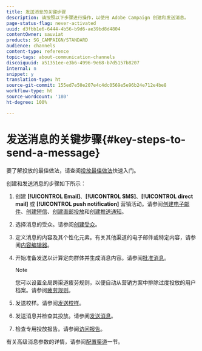 ```yaml
---
title: 发送消息的关键步骤
description: 请按照以下步骤进行操作，以使用 Adobe Campaign 创建和发送消息。
page-status-flag: never-activated
uuid: d3fbb1e6-6444-4b56-b9d6-ae39bd8d4804
contentOwner: sauviat
products: SG_CAMPAIGN/STANDARD
audience: channels
content-type: reference
topic-tags: about-communication-channels
discoiquuid: a51351ee-e3b6-4996-9e68-b7d5157b8207
internal: n
snippet: y
translation-type: ht
source-git-commit: 155ed7e50e207e4c4dc0569e5e96b24e712e4be8
workflow-type: ht
source-wordcount: '180'
ht-degree: 100%

---
```



# 发送消息的关键步骤{#key-steps-to-send-a-message}

要了解投放的最佳做法，请查阅[投放最佳做法](https://helpx.adobe.com/cn/campaign/kb/delivery-best-practices.html)快速入门。

创建和发送消息的步骤如下所示：

1. 创建 **[!UICONTROL Email]**、**[!UICONTROL SMS]**、**[!UICONTROL direct mail]** 或 **[!UICONTROL push notification]** 营销活动。请参阅[创建电子邮件](../../channels/using/creating-an-email.md)、[创建短信](../../channels/using/creating-an-sms-message.md)、[创建直邮投放](../../channels/using/creating-the-direct-mail.md)和[创建推送通知](../../channels/using/preparing-and-sending-a-push-notification.md)。
1. 选择消息的受众。请参阅[创建受众](../../audiences/using/creating-audiences.md)。
1. 定义消息的内容及其个性化元素。有关其他渠道的电子邮件或特定内容，请参阅[内容编辑器](../../designing/using/designing-content-in-adobe-campaign.md)。
1. 开始准备发送以计算定向群体并生成消息内容。请参阅[批准消息](../../sending/using/preparing-the-send.md)。

   >[!NOTE]
   >
   >您可以设置全局跨渠道疲劳规则，以便自动从营销方案中排除过度投放的用户档案。请参阅[疲劳规则](../../sending/using/fatigue-rules.md)。

1. 发送校样。请参阅[发送校样](../../sending/using/sending-proofs.md)。
1. 发送消息并检查其投放。请参阅[发送消息](../../sending/using/confirming-the-send.md)。
1. 检查专用投放报告。请参阅[访问报告](../../reporting/using/about-dynamic-reports.md)。

有关高级消息参数的详情，请参阅[配置渠道](../../administration/using/about-channel-configuration.md)一节。

